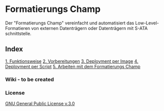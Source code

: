 # Formatierungs Champ

Der "Formatierungs Champ" vereinfacht und automatisiert das Low-Level-Formatieren von externen Datenträgern oder Datenträgern mit S-ATA schnittstelle.

## Index

[1. Funktionsweise]()
[2. Vorbereitungen]()
[3. Deployment per Image]()
[4. Deployment per Script]()
[5. Arbeiten mit dem Formatierungs Champ]()


### Wiki - to be created
### License
[GNU General Public License v.3.0](https://github.com/Kyushi-CB/formatierungs-champ/edit/master/LICENSE.md)

